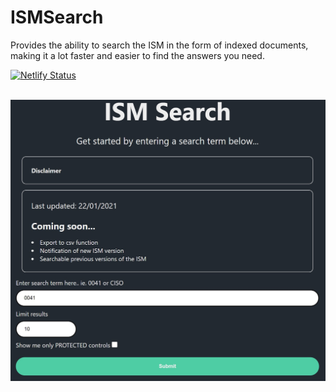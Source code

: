 # ISMSearch
Provides the ability to search the ISM in the form of indexed documents, making it a lot faster and easier to find the answers you need.

[![Netlify Status](https://api.netlify.com/api/v1/badges/78792b9a-cfb1-4cb8-a6e3-0d6b2e8bee5b/deploy-status)](https://app.netlify.com/sites/ism-search/deploys)

<br />

<img src='screenshot.jpg' height='450px' />
